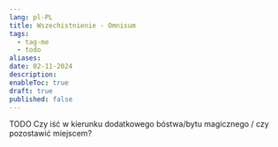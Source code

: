 ```yaml
---
lang: pl-PL
title: Wszechistnienie - Omnisum
tags:
  - tag-me
  - todo
aliases: 
date: 02-11-2024
description: 
enableToc: true
draft: true
published: false
---
```



TODO
Czy iść w kierunku dodatkowego bóstwa/bytu magicznego / czy pozostawić miejscem?
